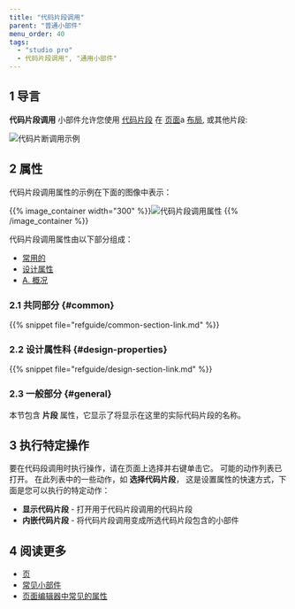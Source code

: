 ```yaml
---
title: "代码片段调用"
parent: "普通小部件"
menu_order: 40
tags:
  - "studio pro"
  - 代码片段调用", "通用小部件"
---
```


## 1 导言

**代码片段调用** 小部件允许您使用 [代码片段](snippet) 在 [页面](page)a [布局](layout), 或其他片段:

![代码片断调用示例](attachments/common-widgets/snippet-call-example.png)

## 2 属性

代码片段调用属性的示例在下面的图像中表示：

{{% image_container width="300" %}}![代码片段调用属性](attachments/common-widgets/snippet-call-properties.png)
{{% /image_container %}}

代码片段调用属性由以下部分组成：

* [常用的](#common)
* [设计属性](#design-properties)
* [A. 概况](#general)

### 2.1 共同部分 {#common}

{{% snippet file="refguide/common-section-link.md" %}}

### 2.2 设计属性科 {#design-properties}

{{% snippet file="refguide/design-section-link.md" %}}

### 2.3 一般部分 {#general}

本节包含 **片段** 属性，它显示了将显示在这里的实际代码片段的名称。

## 3 执行特定操作

要在代码段调用时执行操作，请在页面上选择并右键单击它。 可能的动作列表已打开。 在此列表中的一些动作，如 **选择代码片段**， 这是设置属性的快速方式，下面是您可以执行的特定动作：

* **显示代码片段** - 打开用于代码片段调用的代码片段
* **内嵌代码片段** - 将代码片段调用变成所选代码片段包含的小部件

## 4 阅读更多

* [页](page)
* [常见小部件](普通小部件)
* [页面编辑器中常见的属性](common-widget-properties)